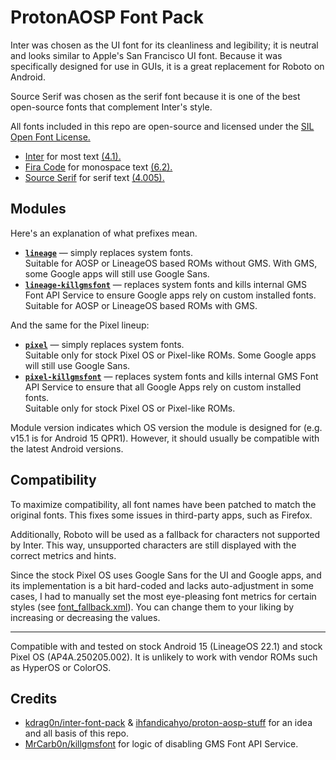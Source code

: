 # ProtonAOSP Font Pack

Inter was chosen as the UI font for its cleanliness and legibility; it is neutral and looks similar to Apple's San Francisco UI font. Because it was specifically designed for use in GUIs, it is a great replacement for Roboto on Android.

Source Serif was chosen as the serif font because it is one of the best open-source fonts that complement Inter's style.

All fonts included in this repo are open-source and licensed under the [SIL Open Font License.](https://openfontlicense.org)

- [Inter](https://github.com/rsms/inter) for most text [(4.1).](https://github.com/rsms/inter/releases/tag/v4.1)
- [Fira Code](https://github.com/tonsky/FiraCode) for monospace text [(6.2).](https://github.com/tonsky/FiraCode/releases/tag/6.2)
- [Source Serif](https://github.com/adobe-fonts/source-serif) for serif text [(4.005).](https://github.com/adobe-fonts/source-serif/releases/tag/4.005R)

## Modules

Here's an explanation of what prefixes mean.

* [**`lineage`**](/modules/lineage) — simply replaces system fonts.  
Suitable for AOSP or LineageOS based ROMs without GMS. With GMS, some Google apps will still use Google Sans. 
* [**`lineage-killgmsfont`**](/modules/lineage-killgmsfont) — replaces system fonts and kills internal GMS Font API Service to ensure Google apps rely on custom installed fonts.  
Suitable for AOSP or LineageOS based ROMs with GMS.

And the same for the Pixel lineup:
* [**`pixel`**](/modules/pixel) — simply replaces system fonts.  
Suitable only for stock Pixel OS or Pixel-like ROMs. Some Google apps will still use Google Sans. 
* [**`pixel-killgmsfont`**](/modules/pixel-killgmsfont) — replaces system fonts and kills internal GMS Font API Service to ensure that all Google Apps rely on custom installed fonts.  
Suitable only for stock Pixel OS or Pixel-like ROMs.

Module version indicates which OS version the module is designed for (e.g. v15.1 is for Android 15 QPR1). However, it should usually be compatible with the latest Android versions.

## Compatibility

To maximize compatibility, all font names have been patched to match the original fonts. This fixes some issues in third-party apps, such as Firefox.

Additionally, Roboto will be used as a fallback for characters not supported by Inter. This way, unsupported characters are still displayed with the correct metrics and hints.

Since the stock Pixel OS uses Google Sans for the UI and Google apps, and its implementation is a bit hard-coded and lacks auto-adjustment in some cases, I had to manually set the most eye-pleasing font metrics for certain styles (see [font_fallback.xml](/modules/pixel/system/etc/font_fallback.xml#L87)). You can change them to your liking by increasing or decreasing the values.

____

Compatible with and tested on stock Android 15 (LineageOS 22.1) and stock Pixel OS (AP4A.250205.002). It is unlikely to work with vendor ROMs such as HyperOS or ColorOS.

## Credits

* [kdrag0n/inter-font-pack](https://github.com/kdrag0n/inter-font-pack) & [ihfandicahyo/proton-aosp-stuff](https://github.com/ihfandicahyo/proton-aosp-stuff) for an idea and all basis of this repo.
* [MrCarb0n/killgmsfont](https://github.com/MrCarb0n/killgmsfont) for logic of disabling GMS Font API Service.
